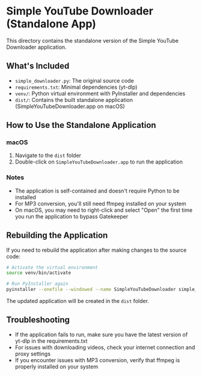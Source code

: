 # Simple YouTube Downloader (Standalone App)

This directory contains the standalone version of the Simple YouTube Downloader application.

## What's Included

- `simple_downloader.py`: The original source code
- `requirements.txt`: Minimal dependencies (yt-dlp)
- `venv/`: Python virtual environment with PyInstaller and dependencies
- `dist/`: Contains the built standalone application (SimpleYouTubeDownloader.app on macOS)

## How to Use the Standalone Application

### macOS

1. Navigate to the `dist` folder
2. Double-click on `SimpleYouTubeDownloader.app` to run the application

### Notes

- The application is self-contained and doesn't require Python to be installed
- For MP3 conversion, you'll still need ffmpeg installed on your system
- On macOS, you may need to right-click and select "Open" the first time you run the application to bypass Gatekeeper

## Rebuilding the Application

If you need to rebuild the application after making changes to the source code:

```bash
# Activate the virtual environment
source venv/bin/activate

# Run PyInstaller again
pyinstaller --onefile --windowed --name SimpleYouTubeDownloader simple_downloader.py
```

The updated application will be created in the `dist` folder.

## Troubleshooting

- If the application fails to run, make sure you have the latest version of yt-dlp in the requirements.txt
- For issues with downloading videos, check your internet connection and proxy settings
- If you encounter issues with MP3 conversion, verify that ffmpeg is properly installed on your system